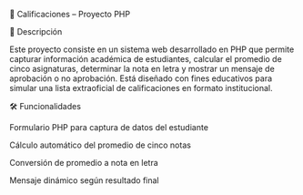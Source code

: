 📘 Calificaciones – Proyecto PHP

🎯 Descripción

Este proyecto consiste en un sistema web desarrollado en PHP que permite capturar información académica de estudiantes, calcular el promedio de cinco asignaturas, determinar la nota en letra y mostrar un mensaje de aprobación o no aprobación. Está diseñado con fines educativos para simular una lista extraoficial de calificaciones en formato institucional.

🛠️ Funcionalidades

Formulario PHP para captura de datos del estudiante

Cálculo automático del promedio de cinco notas

Conversión de promedio a nota en letra

Mensaje dinámico según resultado final
